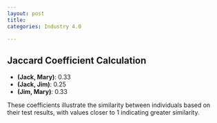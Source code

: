 ```yaml
---
layout: post
title: 
categories: Industry 4.0

---
```

## Jaccard Coefficient Calculation

- **(Jack, Mary)**: 0.33
- **(Jack, Jim)**: 0.25
- **(Jim, Mary)**: 0.33

These coefficients illustrate the similarity between individuals based on their test results, with values closer to 1 indicating greater similarity.

